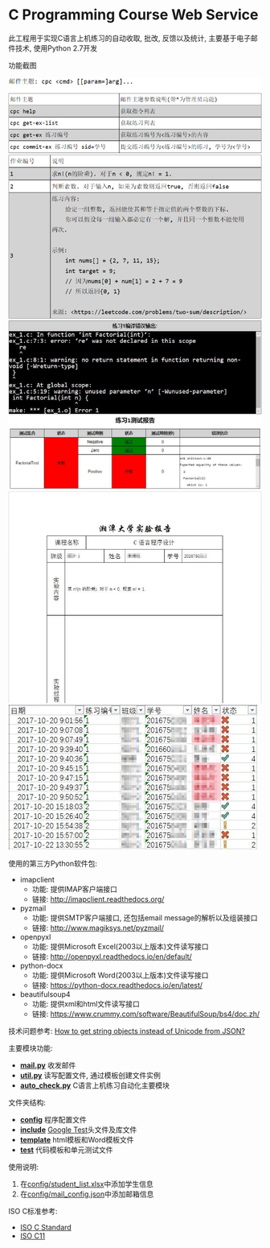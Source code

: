 # C Programming Course Web Service

此工程用于实现C语言上机练习的自动收取, 批改, 反馈以及统计, 主要基于电子邮件技术, 使用Python 2.7开发

功能截图

![alt text](capture/help.png "指令说明")
![alt text](capture/ex_list.png "练习列表")
![alt text](capture/build_report.jpg "编译输出")
![alt text](capture/test_report.jpg "测试报告")
![alt text](capture/ex_report.jpg "实验报告")
![alt text](capture/ex_stat.jpg "作业反馈表")

使用的第三方Python软件包:

- imapclient
  - 功能: 提供IMAP客户端接口
  - 链接: <http://imapclient.readthedocs.org/>
- pyzmail
  - 功能: 提供SMTP客户端接口, 还包括email message的解析以及组装接口
  - 链接: <http://www.magiksys.net/pyzmail/>
- openpyxl
  - 功能: 提供Microsoft Excel(2003以上版本)文件读写接口
  - 链接: <http://openpyxl.readthedocs.io/en/default/>
- python-docx
  - 功能: 提供Microsoft Word(2003以上版本)文件读写接口
  - 链接: <https://python-docx.readthedocs.io/en/latest/>
- beautifulsoup4
  - 功能: 提供xml和html文件读写接口
  - 链接: <https://www.crummy.com/software/BeautifulSoup/bs4/doc.zh/>

技术问题参考: [How to get string objects instead of Unicode from JSON?](https://stackoverflow.com/questions/956867/how-to-get-string-objects-instead-of-unicode-from-json)

主要模块功能:

- **[mail.py](mail.py)** 收发邮件
- **[util.py](util.py)** 读写配置文件, 通过模板创建文件实例
- **[auto_check.py](auto_check.py)** C语言上机练习自动化主要模块

文件夹结构:

- **[config](config)** 程序配置文件
- **[include](include)** [Google Test](https://github.com/google/googletest)头文件及库文件
- **[template](template)** html模板和Word模板文件
- **[test](test)** 代码模板和单元测试文件

使用说明:

1. 在[config/student_list.xlsx](config/student_list.xlsx)中添加学生信息
1. 在[config/mail_config.json](config/mail_config.json)中添加邮箱信息

ISO C标准参考:

- [ISO C Standard](http://www.open-std.org/jtc1/sc22/wg14/)
- [ISO C11](C11.pdf)
